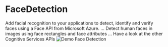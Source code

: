 # FaceDetection
Add facial recognition to your applications to detect, identify and verify faces using a Face API from Microsoft Azure. ... Detect human faces in images using face rectangles and face attributes ... Have a look at the other Cognitive Services APIs
![Demo Face Detection](http://i.giphy.com/26xBMnuarM4x9vD7W.gif)

